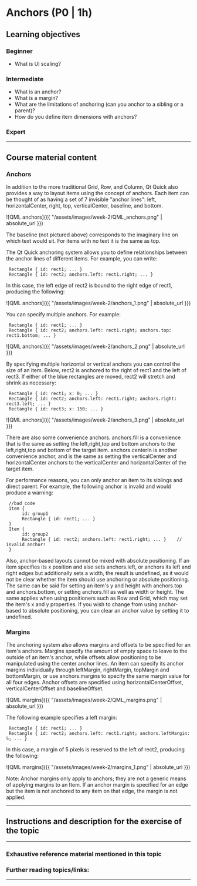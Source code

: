 # Anchors (P0 | 1h)

## Learning objectives

### Beginner

* What is UI scaling?

### Intermediate

* What is an anchor?
* What is a margin?
* What are the limitations of anchoring (can you anchor to a sibling or a parent)?
* How do you define item dimensions with anchors?


### Expert


***

## Course material content

### Anchors

In addition to the more traditional Grid, Row, and Column, Qt Quick also provides a way to layout items using the concept of anchors. Each item can be thought of as having a set of 7 invisible "anchor lines": left, horizontalCenter, right, top, verticalCenter, baseline, and bottom.

![QML anchors]({{ "/assets/images/week-2/QML_anchors.png" | absolute_url }})

The baseline (not pictured above) corresponds to the imaginary line on which text would sit. For items with no text it is the same as top.

The Qt Quick anchoring system allows you to define relationships between the anchor lines of different items. For example, you can write:

     Rectangle { id: rect1; ... }
     Rectangle { id: rect2; anchors.left: rect1.right; ... }

In this case, the left edge of rect2 is bound to the right edge of rect1, producing the following:

![QML anchors]({{ "/assets/images/week-2/anchors_1.png" | absolute_url }})

You can specify multiple anchors. For example:

     Rectangle { id: rect1; ... }
     Rectangle { id: rect2; anchors.left: rect1.right; anchors.top: rect1.bottom; ... }

![QML anchors]({{ "/assets/images/week-2/anchors_2.png" | absolute_url }})

By specifying multiple horizontal or vertical anchors you can control the size of an item. Below, rect2 is anchored to the right of rect1 and the left of rect3. If either of the blue rectangles are moved, rect2 will stretch and shrink as necessary:

     Rectangle { id: rect1; x: 0; ... }
     Rectangle { id: rect2; anchors.left: rect1.right; anchors.right: rect3.left; ... }
     Rectangle { id: rect3; x: 150; ... }

![QML anchors]({{ "/assets/images/week-2/anchors_3.png" | absolute_url }})

There are also some convenience anchors. anchors.fill is a convenience that is the same as setting the left,right,top and bottom anchors to the left,right,top and bottom of the target item. anchors.centerIn is another convenience anchor, and is the same as setting the verticalCenter and horizontalCenter anchors to the verticalCenter and horizontalCenter of the target item.

For performance reasons, you can only anchor an item to its siblings and direct parent. For example, the following anchor is invalid and would produce a warning:

     //bad code
     Item {
          id: group1
          Rectangle { id: rect1; ... }
     }
     Item {
          id: group2
          Rectangle { id: rect2; anchors.left: rect1.right; ... }    // invalid anchor!
     }

Also, anchor-based layouts cannot be mixed with absolute positioning. If an item specifies its x position and also sets anchors.left, or anchors its left and right edges but additionally sets a width, the result is undefined, as it would not be clear whether the item should use anchoring or absolute positioning. The same can be said for setting an item's y and height with anchors.top and anchors.bottom, or setting anchors.fill as well as width or height. The same applies when using positioners such as Row and Grid, which may set the item's x and y properties. If you wish to change from using anchor-based to absolute positioning, you can clear an anchor value by setting it to undefined.

### Margins

The anchoring system also allows margins and offsets to be specified for an item's anchors. Margins specify the amount of empty space to leave to the outside of an item's anchor, while offsets allow positioning to be manipulated using the center anchor lines. An item can specify its anchor margins individually through leftMargin, rightMargin, topMargin and bottomMargin, or use anchors.margins to specify the same margin value for all four edges. Anchor offsets are specified using horizontalCenterOffset, verticalCenterOffset and baselineOffset.

![QML margins]({{ "/assets/images/week-2/QML_margins.png" | absolute_url }})

The following example specifies a left margin:

     Rectangle { id: rect1; ... }
     Rectangle { id: rect2; anchors.left: rect1.right; anchors.leftMargin: 5; ... }

In this case, a margin of 5 pixels is reserved to the left of rect2, producing the following:

![QML margins]({{ "/assets/images/week-2/margins_1.png" | absolute_url }})

Note: Anchor margins only apply to anchors; they are not a generic means of applying margins to an Item. If an anchor margin is specified for an edge but the item is not anchored to any item on that edge, the margin is not applied.

***

## Instructions and description for the exercise of the topic


***

### Exhaustive reference material mentioned in this topic


### Further reading topics/links:


***
